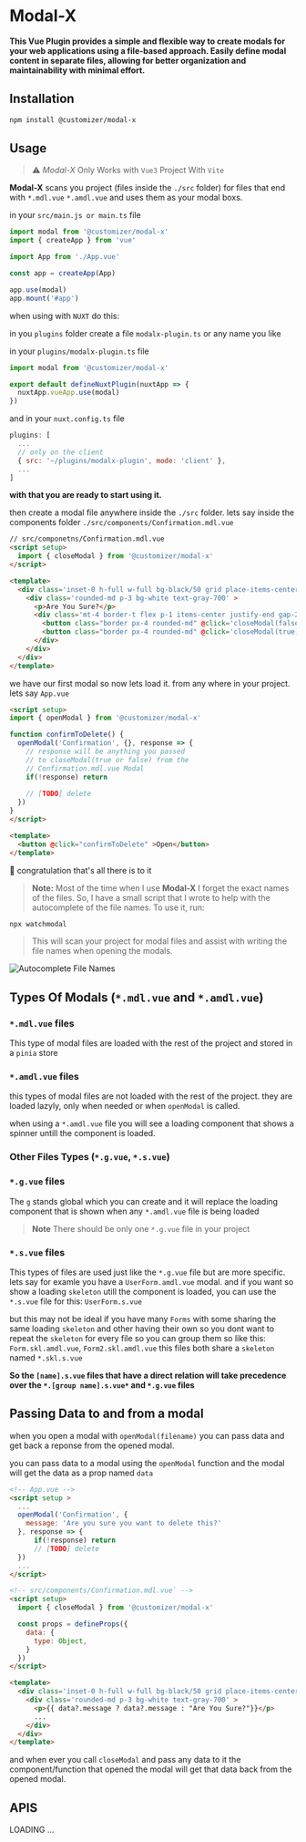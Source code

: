 Modal-X
=
**This Vue Plugin provides a simple and flexible way to create modals for your web applications using a file-based approach. Easily define modal content in separate files, allowing for better organization and maintainability with minimal effort.**

## Installation

```sh
npm install @customizer/modal-x
```

## Usage
> :warning:  *Modal-X* Only Works with `Vue3` Project With `Vite`

**Modal-X** scans you project (files inside the `./src` folder) for files that end with `*.mdl.vue` `*.amdl.vue` and uses them as your modal boxs.

in your `src/main.js or main.ts` file
```js
import modal from '@customizer/modal-x'
import { createApp } from 'vue'

import App from './App.vue'

const app = createApp(App)

app.use(modal)
app.mount('#app')
```

when using with `NUXT` do this:

in you `plugins` folder create a file `modalx-plugin.ts` or any name you like

in your `plugins/modalx-plugin.ts` file

```js
import modal from '@customizer/modal-x'

export default defineNuxtPlugin(nuxtApp => {
  nuxtApp.vueApp.use(modal)
})
```

and in your `nuxt.config.ts` file
```js
plugins: [
  ...
  // only on the client
  { src: '~/plugins/modalx-plugin', mode: 'client' }, 
  ...
]
```
**with that you are ready to start using it.**

then create a modal file anywhere inside the `./src` folder. lets say inside the components folder `./src/components/Confirmation.mdl.vue`
```html
// src/componetns/Confirmation.mdl.vue
<script setup>
  import { closeModal } from '@customizer/modal-x'
</script>

<template>
  <div class='inset-0 h-full w-full bg-black/50 grid place-items-center' >
    <div class='rounded-md p-3 bg-white text-gray-700' >
      <p>Are You Sure?</p> 
      <div class='mt-4 border-t flex p-1 items-center justify-end gap-2' >
        <button class="border px-4 rounded-md" @click='closeModal(false)' >no</button>
        <button class="border px-4 rounded-md" @click='closeModal(true)' >yes</button>
      </div>
    </div>
  </div>
</template>
```

we have our first modal so now lets load it. from any where in your project. lets say `App.vue`

```html
<script setup>
import { openModal } from '@customizer/modal-x'

function confirmToDelete() {
  openModal('Confirmation', {}, response => {
    // response will be anything you passed 
    // to closeModal(true or false) from the
    // Confirmation.mdl.vue Modal
    if(!response) return
    
    // [TODO] delete 
  })
}
</script>

<template>
  <button @click="confirmToDelete" >Open</button>
</template>
```
:tada: congratulation that's all there is to it

> **Note:** Most of the time when I use **Modal-X** I forget the exact names of the files. So, I have a small script that I wrote to help with the autocomplete of the file names. To use it, run: 
```sh 
npx watchmodal 
```
> This will scan your project for modal files and assist with writing the file names when opening the modals.

![Autocomplete File Names](https://i.ibb.co/8rH12rC/filenames-autocomplete.png)

## Types Of Modals (`*.mdl.vue` and `*.amdl.vue`)
### `*.mdl.vue` files
This type of modal files are loaded with the rest of the project and stored in a `pinia` store 

### `*.amdl.vue` files
this types of modal files are not loaded with the rest of the project. they are loaded lazyly, only when needed or when `openModal` is called.

when using a `*.amdl.vue` file you will see a loading component that shows a spinner untill the component is loaded.

### Other Files Types (`*.g.vue`, `*.s.vue`)
### `*.g.vue` files
The `g` stands global which you can create and it will replace the loading component that is shown when any `*.amdl.vue` file is being loaded

> **Note** There should be only one `*.g.vue` file in your project

### `*.s.vue` files
This types of files are used just like the `*.g.vue` file but are more specific. lets say for examle you have a `UserForm.amdl.vue` modal. and if you want so show a loading `skeleton` utill the component is loaded, you can use the `*.s.vue` file for this: `UserForm.s.vue`

but this may not be ideal if you have many `Forms` with some sharing the same loading `skeleton` and other having their own so you dont want to repeat the `skeleton` for every file so you can group them so like this: 
`Form.skl.amdl.vue`, `Form2.skl.amdl.vue` this files both share a `skeleton` named `*.skl.s.vue`


**So the `[name].s.vue` files that have a direct relation will take precedence over the `*.[group name].s.vue*` and `*.g.vue` files**

## Passing Data to and from a modal
when you open a modal with `openModal(filename)` you can pass data and get back a reponse from the opened modal.

you can pass data to a modal using the `openModal` function and the modal will get the data as a prop named `data` 

```html
<!-- App.vue -->
<script setup >
  ...
  openModal('Confirmation', {
    message: 'Are you sure you want to delete this?'
  }, response => {
      if(!response) return
      // [TODO] delete 
  })
  ...
</script>

<!-- src/components/Confirmation.mdl.vue` -->
<script setup>
  import { closeModal } from '@customizer/modal-x'

  const props = defineProps({
    data: {
      type: Object,
    }
  })
</script>

<template>
  <div class='inset-0 h-full w-full bg-black/50 grid place-items-center' >
    <div class='rounded-md p-3 bg-white text-gray-700' >
      <p>{{ data?.message ? data?.message : "Are You Sure?"}}</p> 
      ...
    </div>
  </div>
</template>
```

and when ever you call `closeModal` and pass any data to it the component/function that opened the modal will get that data back from the opened modal.

## APIS
LOADING ...